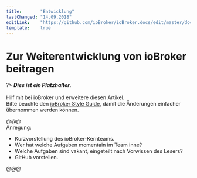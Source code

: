 ```yaml
---
title:       "Entwicklung"
lastChanged: "14.09.2018"
editLink:    "https://github.com/ioBroker/ioBroker.docs/edit/master/docs/community/project.md"
template:    true
---
```


# Zur Weiterentwicklung von ioBroker beitragen

?> ***Dies ist ein Platzhalter***.
   <br><br>
   Hilf mit bei ioBroker und erweitere diesen Artikel.  
   Bitte beachte den [ioBroker Style Guide](https://www.iobroker.net/#de/documentation/community/styleguidedoc.md),
   damit die Änderungen einfacher übernommen werden können.

@@@  
Anregung:  
* Kurzvorstellung des ioBroker-Kernteams.
* Wer hat welche Aufgaben momentain im Team inne?
* Welche Aufgaben sind vakant, eingeteilt nach Vorwissen des Lesers?
* GitHub vorstellen.

@@@
